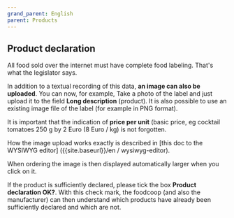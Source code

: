 ```yaml
---
grand_parent: English
parent: Products
---
```

## Product declaration

All food sold over the internet must have complete food labeling. That's what the legislator says.

In addition to a textual recording of this data, **an image can also be uploaded**. You can now, for example, Take a photo of the label and just upload it to the field **Long description** (product). It is also possible to use an existing image file of the label (for example in PNG format).

It is important that the indication of **price per unit** (basic price, eg cocktail tomatoes 250 g by 2 Euro (8 Euro / kg) is not forgotten.

How the image upload works exactly is described in [this doc to the WYSIWYG editor] ({{site.baseurl}}/en / wysiwyg-editor).

When ordering the image is then displayed automatically larger when you click on it.

If the product is sufficiently declared, please tick the box **Product declaration OK?**. With this check mark, the foodcoop (and also the manufacturer) can then understand which products have already been sufficiently declared and which are not.